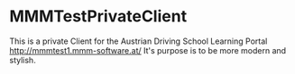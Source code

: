 # MMMTestPrivateClient

This is a private Client for the Austrian Driving School Learning Portal http://mmmtest1.mmm-software.at/
It's purpose is to be more modern and stylish.
